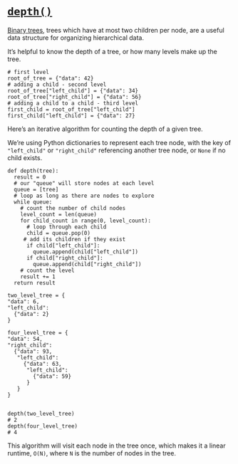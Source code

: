 # [`depth()`](https://www.codecademy.com/courses/learn-recursion-python/lessons/iteration-recursion-python/exercises/iteration-recursion-python-depth)

[Binary trees](https://en.wikipedia.org/wiki/Binary_tree), trees which have at most two children per node, are a useful data structure for organizing hierarchical data.

It’s helpful to know the depth of a tree, or how many levels make up the tree.
```
# first level
root_of_tree = {"data": 42}
# adding a child - second level
root_of_tree["left_child"] = {"data": 34}
root_of_tree["right_child"] = {"data": 56}
# adding a child to a child - third level
first_child = root_of_tree["left_child"]
first_child["left_child"] = {"data": 27}
```
Here’s an iterative algorithm for counting the depth of a given tree.

We’re using Python dictionaries to represent each tree node, with the key of `"left_child"` or `"right_child"` referencing another tree node, or `None` if no child exists.
```
def depth(tree):
  result = 0
  # our "queue" will store nodes at each level
  queue = [tree]
  # loop as long as there are nodes to explore
  while queue:
    # count the number of child nodes
    level_count = len(queue)
    for child_count in range(0, level_count):
      # loop through each child
      child = queue.pop(0)
     # add its children if they exist
      if child["left_child"]:
        queue.append(child["left_child"])
      if child["right_child"]:
        queue.append(child["right_child"])
    # count the level
    result += 1
  return result
 
two_level_tree = {
"data": 6, 
"left_child":
  {"data": 2}
}
 
four_level_tree = {
"data": 54,
"right_child":
  {"data": 93,
   "left_child":
     {"data": 63,
      "left_child":
        {"data": 59}
      }
   }
}
 
 
depth(two_level_tree)
# 2
depth(four_level_tree)
# 4
```
This algorithm will visit each node in the tree once, which makes it a linear runtime, `O(N)`, where `N` is the number of nodes in the tree.
